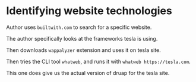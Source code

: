 
# Identifying website technologies

Author uses `builtwith.com` to search for a specific website.

The author specifically looks at the frameworks tesla
is using.

Then downloads `wappalyzer` extension
and uses it on tesla site.

Then tries the CLI tool `whatweb`, and runs it with `whatweb https://tesla.com`.

This one does give us the actual version of druap for the tesla site.
